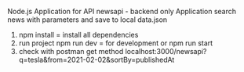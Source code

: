 Node.js Application for API newsapi - backend only
Application search news with parameters and save to local data.json

1) npm install = install all dependencies
2) run project
npm run dev = for development
or 
npm run start
3) check with postman get method
localhost:3000/newsapi?q=tesla&from=2021-02-02&sortBy=publishedAt



